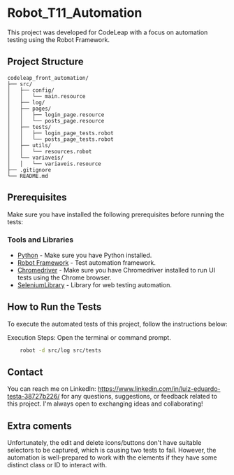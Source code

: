 # Robot_T11_Automation

This project was developed for CodeLeap with a focus on automation testing using the Robot Framework.

## Project Structure

```
codeleap_front_automation/
├── src/
│   ├── config/
│   │   └── main.resource
│   ├── log/
│   ├── pages/
│   │   ├── login_page.resource
│   │   └── posts_page.resource
│   ├── tests/
│   │   ├── login_page_tests.robot
│   │   └── posts_page_tests.robot
│   ├── utils/
│   │   └── resources.robot
│   └── variaveis/
│   │   └── variaveis.resource
├── .gitignore
└── README.md
```

## Prerequisites

Make sure you have installed the following prerequisites before running the tests:

### Tools and Libraries

- [Python](https://www.python.org/) - Make sure you have Python installed.
- [Robot Framework](https://robotframework.org/) - Test automation framework.
- [Chromedriver](https://sites.google.com/a/chromium.org/chromedriver/) - Make sure you have Chromedriver installed to run UI tests using the Chrome browser.
- [SeleniumLibrary](https://robotframework.org/SeleniumLibrary/SeleniumLibrary.html) - Library for web testing automation.

## How to Run the Tests

To execute the automated tests of this project, follow the instructions below:

Execution Steps:
Open the terminal or command prompt.

```bash
    robot -d src/log src/tests
```

## Contact

You can reach me on LinkedIn: https://www.linkedin.com/in/luiz-eduardo-testa-38727b226/ for any questions, suggestions, or feedback related to this project. I'm always open to exchanging ideas and collaborating!

## Extra coments

Unfortunately, the edit and delete icons/buttons don't have suitable selectors to be captured, which is causing two tests to fail. However, the automation is well-prepared to work with the elements if they have some distinct class or ID to interact with.
